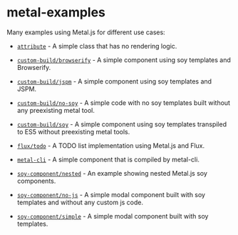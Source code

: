 # metal-examples

Many examples using Metal.js for different use cases:

* [`attribute`](attribute) - A simple class that has no rendering logic.

* [`custom-build/browserify`](custom-build/browserify) - A simple component using soy templates and Browserify.

* [`custom-build/jspm`](custom-build/jspm) - A simple component using soy templates and JSPM.

* [`custom-build/no-soy`](custom-build/no-soy) - A simple code with no soy templates built without any preexisting metal tool.

* [`custom-build/soy`](custom-build/soy) - A simple component using soy templates transpiled to ES5 without preexisting metal tools.

* [`flux/todo`](flux/todo) - A TODO list implementation using Metal.js and Flux.

* [`metal-cli`](metal-cli) - A simple component that is compiled by metal-cli.

* [`soy-component/nested`](soy-component/nested) - An example showing nested Metal.js soy components.

* [`soy-component/no-js`](soy-component/no-js) - A simple modal component built with soy templates and without any custom js code.

* [`soy-component/simple`](soy-component/simple) - A simple modal component built with soy templates.
